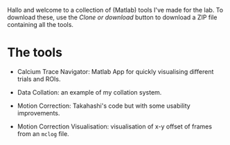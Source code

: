 Hallo and welcome to a collection of (Matlab) tools I've made for the lab. To download these, use the *Clone or download* button to download a ZIP file containing all the tools.

# The tools

- Calcium Trace Navigator: Matlab App for quickly visualising different trials and ROIs.

- Data Collation: an example of my collation system.

- Motion Correction: Takahashi's code but with some usability improvements.

- Motion Correction Visualisation: visualisation of x-y offset of frames from an `mclog` file. 
